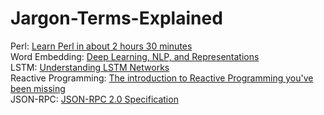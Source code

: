 # Jargon-Terms-Explained
Perl: [Learn Perl in about 2 hours 30 minutes](https://qntm.org/files/perl/perl.html)  
Word Embedding: [Deep Learning, NLP, and Representations](http://colah.github.io/posts/2014-07-NLP-RNNs-Representations/)  
LSTM: [Understanding LSTM Networks](http://colah.github.io/posts/2015-08-Understanding-LSTMs/)  
Reactive Programming: [The introduction to Reactive Programming you've been missing](https://gist.github.com/staltz/868e7e9bc2a7b8c1f754)  
JSON-RPC: [JSON-RPC 2.0 Specification](http://www.jsonrpc.org/specification)  
